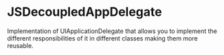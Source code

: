JSDecoupledAppDelegate
======================

Implementation of UIApplicationDelegate that allows you to implement the different responsibilities of it in different classes making them more reusable.
